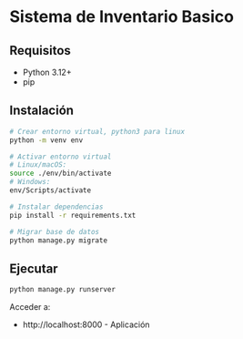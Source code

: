 # Sistema de Inventario Basico

## Requisitos

-   Python 3.12+
-   pip

## Instalación

```bash
# Crear entorno virtual, python3 para linux
python -m venv env

# Activar entorno virtual
# Linux/macOS:
source ./env/bin/activate
# Windows:
env/Scripts/activate

# Instalar dependencias
pip install -r requirements.txt

# Migrar base de datos
python manage.py migrate
```

## Ejecutar

```bash
python manage.py runserver
```

Acceder a:

-   http://localhost:8000 - Aplicación
